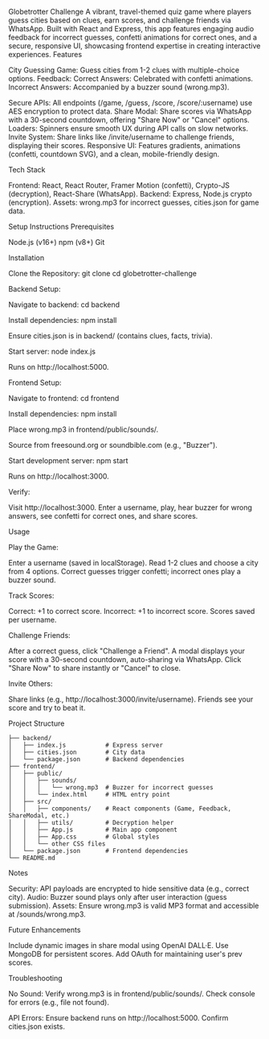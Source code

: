 Globetrotter Challenge
A vibrant, travel-themed quiz game where players guess cities based on clues, earn scores, and challenge friends via WhatsApp. Built with React and Express, this app features engaging audio feedback for incorrect guesses, confetti animations for correct ones, and a secure, responsive UI, showcasing frontend expertise in creating interactive experiences.
Features

City Guessing Game: Guess cities from 1-2 clues with multiple-choice options.
Feedback:
Correct Answers: Celebrated with confetti animations.
Incorrect Answers: Accompanied by a buzzer sound (wrong.mp3).


Secure APIs: All endpoints (/game, /guess, /score, /score/:username) use AES encryption to protect data.
Share Modal: Share scores via WhatsApp with a 30-second countdown, offering "Share Now" or "Cancel" options.
Loaders: Spinners ensure smooth UX during API calls on slow networks.
Invite System: Share links like /invite/username to challenge friends, displaying their scores.
Responsive UI: Features gradients, animations (confetti, countdown SVG), and a clean, mobile-friendly design.

Tech Stack

Frontend: React, React Router, Framer Motion (confetti), Crypto-JS (decryption), React-Share (WhatsApp).
Backend: Express, Node.js crypto (encryption).
Assets: wrong.mp3 for incorrect guesses, cities.json for game data.

Setup Instructions
Prerequisites

Node.js (v16+)
npm (v8+)
Git

Installation

Clone the Repository:
git clone <repository-url>
cd globetrotter-challenge


Backend Setup:

Navigate to backend:
cd backend


Install dependencies:
npm install


Ensure cities.json is in backend/ (contains clues, facts, trivia).

Start server:
node index.js

Runs on http://localhost:5000.



Frontend Setup:

Navigate to frontend:
cd frontend


Install dependencies:
npm install


Place wrong.mp3 in frontend/public/sounds/.

Source from freesound.org or soundbible.com (e.g., "Buzzer").


Start development server:
npm start

Runs on http://localhost:3000.



Verify:

Visit http://localhost:3000.
Enter a username, play, hear buzzer for wrong answers, see confetti for correct ones, and share scores.



Usage

Play the Game:

Enter a username (saved in localStorage).
Read 1-2 clues and choose a city from 4 options.
Correct guesses trigger confetti; incorrect ones play a buzzer sound.


Track Scores:

Correct: +1 to correct score.
Incorrect: +1 to incorrect score.
Scores saved per username.


Challenge Friends:

After a correct guess, click "Challenge a Friend".
A modal displays your score with a 30-second countdown, auto-sharing via WhatsApp.
Click "Share Now" to share instantly or "Cancel" to close.


Invite Others:

Share links (e.g., http://localhost:3000/invite/username).
Friends see your score and try to beat it.



Project Structure
```globetrotter-challenge/
├── backend/
│   ├── index.js           # Express server
│   ├── cities.json        # City data
│   └── package.json       # Backend dependencies
├── frontend/
│   ├── public/
│   │   ├── sounds/
│   │   │   └── wrong.mp3  # Buzzer for incorrect guesses
│   │   └── index.html     # HTML entry point
│   ├── src/
│   │   ├── components/    # React components (Game, Feedback, ShareModal, etc.)
│   │   ├── utils/         # Decryption helper
│   │   ├── App.js         # Main app component
│   │   ├── App.css        # Global styles
│   │   └── other CSS files
│   └── package.json       # Frontend dependencies
└── README.md
```

Notes

Security: API payloads are encrypted to hide sensitive data (e.g., correct city).
Audio: Buzzer sound plays only after user interaction (guess submission).
Assets: Ensure wrong.mp3 is valid MP3 format and accessible at /sounds/wrong.mp3.

Future Enhancements

Include dynamic images in share modal using OpenAI DALL·E.
Use MongoDB for persistent scores.
Add OAuth for maintaining user's prev scores.

Troubleshooting

No Sound:
Verify wrong.mp3 is in frontend/public/sounds/.
Check console for errors (e.g., file not found).


API Errors:
Ensure backend runs on http://localhost:5000.
Confirm cities.json exists.
